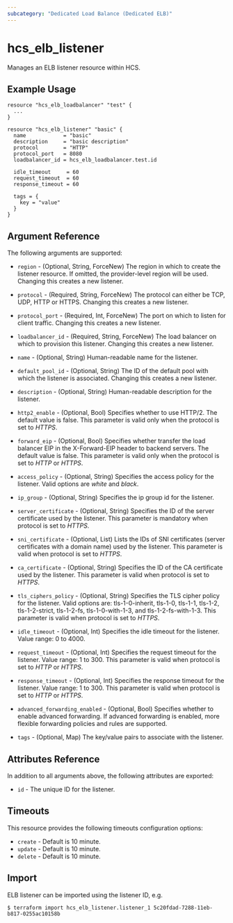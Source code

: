 ```yaml
---
subcategory: "Dedicated Load Balance (Dedicated ELB)"
---
```


# hcs_elb_listener

Manages an ELB listener resource within HCS.

## Example Usage

```hcl
resource "hcs_elb_loadbalancer" "test" {
  ...
}

resource "hcs_elb_listener" "basic" {
  name            = "basic"
  description     = "basic description"
  protocol        = "HTTP"
  protocol_port   = 8080
  loadbalancer_id = hcs_elb_loadbalancer.test.id

  idle_timeout     = 60
  request_timeout  = 60
  response_timeout = 60

  tags = {
    key = "value"
  }
}
```

## Argument Reference

The following arguments are supported:

* `region` - (Optional, String, ForceNew) The region in which to create the listener resource. If omitted, the
  provider-level region will be used. Changing this creates a new listener.

* `protocol` - (Required, String, ForceNew) The protocol can either be TCP, UDP, HTTP or HTTPS. Changing this creates a
  new listener.

* `protocol_port` - (Required, Int, ForceNew) The port on which to listen for client traffic. Changing this creates a
  new listener.

* `loadbalancer_id` - (Required, String, ForceNew) The load balancer on which to provision this listener. Changing this
  creates a new listener.

* `name` - (Optional, String) Human-readable name for the listener.

* `default_pool_id` - (Optional, String) The ID of the default pool with which the listener is associated. Changing this
  creates a new listener.

* `description` - (Optional, String) Human-readable description for the listener.

* `http2_enable` - (Optional, Bool) Specifies whether to use HTTP/2. The default value is false. This parameter is valid
  only when the protocol is set to *HTTPS*.

* `forward_eip` - (Optional, Bool) Specifies whether transfer the load balancer EIP in the X-Forward-EIP header to
  backend servers. The default value is false. This parameter is valid only when the protocol is set to *HTTP* or
  *HTTPS*.

* `access_policy` - (Optional, String) Specifies the access policy for the listener. Valid options are *white* and
  *black*.

* `ip_group` - (Optional, String) Specifies the ip group id for the listener.

* `server_certificate` - (Optional, String) Specifies the ID of the server certificate used by the listener. This
  parameter is mandatory when protocol is set to *HTTPS*.

* `sni_certificate` - (Optional, List) Lists the IDs of SNI certificates (server certificates with a domain name) used
  by the listener. This parameter is valid when protocol is set to *HTTPS*.

* `ca_certificate` - (Optional, String) Specifies the ID of the CA certificate used by the listener. This parameter is
  valid when protocol is set to *HTTPS*.

* `tls_ciphers_policy` - (Optional, String) Specifies the TLS cipher policy for the listener. Valid options are:
  tls-1-0-inherit, tls-1-0, tls-1-1, tls-1-2, tls-1-2-strict, tls-1-2-fs, tls-1-0-with-1-3, and tls-1-2-fs-with-1-3.
  This parameter is valid when protocol is set to *HTTPS*.

* `idle_timeout` - (Optional, Int) Specifies the idle timeout for the listener. Value range: 0 to 4000.

* `request_timeout` - (Optional, Int) Specifies the request timeout for the listener. Value range: 1 to 300. This
  parameter is valid when protocol is set to *HTTP* or *HTTPS*.

* `response_timeout` - (Optional, Int) Specifies the response timeout for the listener. Value range: 1 to 300. This
  parameter is valid when protocol is set to *HTTP* or *HTTPS*.

* `advanced_forwarding_enabled` - (Optional, Bool) Specifies whether to enable advanced forwarding.
  If advanced forwarding is enabled, more flexible forwarding policies and rules are supported.

* `tags` - (Optional, Map) The key/value pairs to associate with the listener.

## Attributes Reference

In addition to all arguments above, the following attributes are exported:

* `id` - The unique ID for the listener.

## Timeouts

This resource provides the following timeouts configuration options:

* `create` - Default is 10 minute.
* `update` - Default is 10 minute.
* `delete` - Default is 10 minute.

## Import

ELB listener can be imported using the listener ID, e.g.

```
$ terraform import hcs_elb_listener.listener_1 5c20fdad-7288-11eb-b817-0255ac10158b
```
